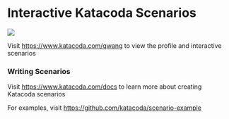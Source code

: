 # Interactive Katacoda Scenarios

[![](http://shields.katacoda.com/katacoda/qwang/count.svg)](https://www.katacoda.com/qwang "Get your profile on Katacoda.com")

Visit https://www.katacoda.com/qwang to view the profile and interactive scenarios

### Writing Scenarios
Visit https://www.katacoda.com/docs to learn more about creating Katacoda scenarios

For examples, visit https://github.com/katacoda/scenario-example
